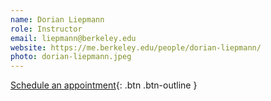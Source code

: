 ```yaml
---
name: Dorian Liepmann
role: Instructor
email: liepmann@berkeley.edu
website: https://me.berkeley.edu/people/dorian-liepmann/
photo: dorian-liepmann.jpeg
---
```


[Schedule an appointment](#){: .btn .btn-outline }
